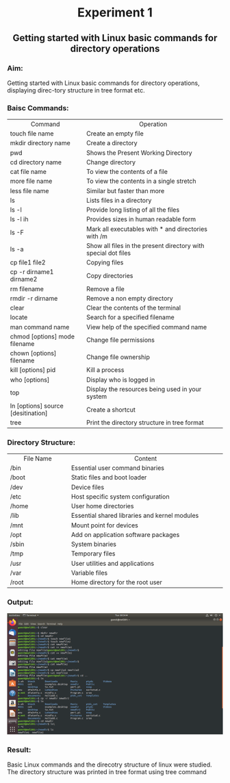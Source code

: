 # <center>Experiment 1 </center>
## <center>Getting started with Linux basic commands for directory operations</center>
### Aim:
Getting started with Linux basic commands for directory operations, displaying direc-tory structure in tree format etc.
### Baisc Commands:
<table boarder="3" width="90%">
<tr>
<td width="2%"><center>Command</center></td><td width="6%"><center>Operation</center></td>
</tr>
<tr>
<td >touch file name</td><td>Create an empty file</td>
</tr>
<tr>
<td>mkdir directory name</td><td>Create a directory</td>
</tr>
<tr>
<td>pwd</td><td>Shows the Present Working Directory</td>
</tr>
<tr>
<td>cd directory name</td><td>Change directory</td>
</tr>
<tr>
<td>cat file name</td><td>To view the contents of a file</td>
</tr>
<tr>
<td>more file name</td><td>To view the contents in a single stretch</td>
</tr>
<tr>
<td>less file name</td><td>Similar but faster than more </td>
</tr>
<tr>
<td>ls</td><td>Lists files in a directory </td>
</tr>
<tr>
<td>ls -l</td><td>Provide long listing of all the files </td>
</tr>
<tr>
<td>ls -l ih</td><td>Provides sizes in human readable form </td>
</tr>
<tr>
<td>ls -F</td><td>Mark all executables with * and directories with /m </td>
</tr>
<tr>
<td>ls -a</td><td>Show all files in the present directory with special dot files</td></tr>
<td>cp file1 file2</td><td>Copying files</td></tr>
<td>cp -r dirname1 dirname2</td><td>Copy directories</td></tr>
<td>rm filename</td><td>Remove a file</td></tr>
<td>rmdir -r dirname</td><td>Remove a non empty directory</td></tr>
<td>clear</td><td>Clear the contents of the terminal</td></tr>
<td>locate</td><td>Search for a specified filename</td></tr>
<td>man command name</td><td>View help of the specified command name</td></tr>
<td>chmod [options] mode filename</td><td>Change file permissions</td></tr>
<td>chown [options] filename</td><td>Change file ownership</td></tr>
<td>kill [options] pid</td><td>Kill a process</td></tr>
<td>who [options]</td><td>Display who is logged in</td></tr>
<td>top</td><td>Display the resources being used in your system</td></tr>
<td>ln [options] source [desitination]</td><td>Create a shortcut</td></tr>
<td>tree</td><td>Print the directory structure in tree format</td></tr>
</table>

### Directory Structure:
<table boarder="3" width="90%">
<tr>
<td width="2%"><center>File Name</center></td><td width="6%"><center>Content</center></td>
</tr>
<td>/bin</td><td>Essential user command binaries</td></tr>
<td>/boot</td><td>Static files and boot loader</td></tr>
<td>/dev</td><td>Device files</td></tr>
<td>/etc</td><td>Host specific system configuration</td></tr>
<td>/home</td><td>User home directories</td></tr>
<td>/lib</td><td>Essential shared libraries and kernel modules</td></tr>
<td>/mnt</td><td>Mount point for devices</td></tr>
<td>/opt</td><td>Add on application software packages</td></tr>
<td>/sbin</td><td>System binaries</td></tr>
<td>/tmp</td><td>Temporary files</td></tr>
<td>/usr</td><td>User utilities and applications</td></tr>
<td>/var</td><td>Variable files</td></tr>
<td>/root</td><td>Home directory for the root user</td></tr>

</table>

### Output:
![](https://raw.githubusercontent.com/sreejiths1979/foss/master/Screenshot%20from%202020-02-04%2000-34-35.png)
### Result:
Basic Linux commands and the direcotry structure of linux were studied. The directory structure was printed in tree format using tree command
